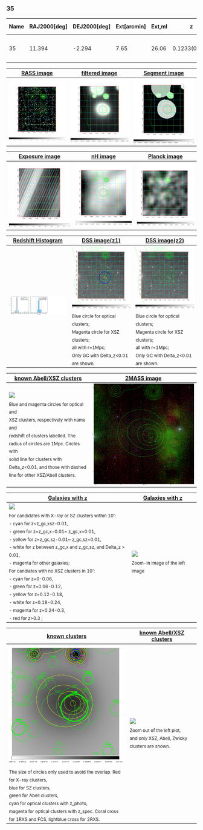 <div STYLE="page-break-after: always;"></div>

### 35

|Name|RAJ2000[deg]|DEJ2000[deg] |Ext[arcmin]| Ext,ml | z | z_src| C|GC(XSZ,Delta_z<0.01)| GC(OPT,Delta_z<0.01)|GC| R_sig[arcmin] | R500[arcmin] | R500[Mpc]| CRsig[c/s] | CR500[c/s] |L500[1E44 erg/s]|F500[1E-12 erg/s/cm^2]| M500[1E14 Msun]|Tx[keV]|Cnt_sig|Beta|Rc[arcmin]|Comment|Alias|
|---|---|---|---|---|---|------|---|--------|---------|----------|---|---|---|---|---|---|---|---|---|---|---|---|---|---|
|35| 11.394| -2.294| 7.65| 26.06| 0.1233(0.005)| z1,| G| -| -| A, C, N, W| 24.206| 5.762| 0.766| 0.072(0.064)| 0.064(0.057)| 0.472(0.338)| 1.189(0.851)| 1.44(0.52)| 2.78(0.63)| 53.8| 0.898(-0.124+0.075)| 7.736(-1.607+1.438)| -| t383|

|[RASS image](../image/35/35_img.pdf)|[filtered image](../image/35/35_fil.pdf)|[Segment image](../image/35/35_seg.pdf)|
|-------------------|--------------------|-------------------|
| <img src="../image/35/35_img.png" width="300">  | <img src="../image/35/35_fil.png" width="300">   | <img src="../image/35/35_seg.png" width="300">  |

|[Exposure image](../image/35/35_mex.pdf)| [nH image](../image/35/35_nh.pdf)| [Planck image](../image/35/35_p.pdf)|
|-------------------|--------------------|-------------------|
|<img src="../image/35/35_mex.png" width="300">   | <img src="../image/35/35_nh.png" width="300">    | <img src="../image/35/35_p.png" width="300"> |

|[Redshift Histogram](../image/35/35_zg.pdf) | [DSS image(z1)](../image/35/35_dss_z1.pdf)      |  [DSS image(z2)](../image/35/35_dss_z2.pdf)    |
|-------------------|--------------------|-------------------|
|<img src="../image/35/35_zg.png" width="300"> |<img src="../image/35/35_dss_z1.png" width="300"> <sub><br>Blue circle for optical clusters; <br>Magenta circle for XSZ clusters; <br>all with r=1Mpc; <br>Only GC with Delta_z<0.01 are shown. </sub>| <img src="../image/35/35_dss_z2.png" width="300"><sub><br>Blue circle for optical clusters; <br>Magenta circle for XSZ clusters; <br>all with r=1Mpc; <br>Only GC with Delta_z<0.01 are shown. </sub> |

|[known Abell/XSZ clusters](../image/35/35_m.pdf) | [2MASS image](../image/35/35_2mass.pdf)      |
|-------------------|-------------------|
|<img src=../image/35/35_m.png width="300"> <br><sub>Blue and magenta circles for optical and <br>XSZ clusters, respectively with name and <br>redshift of clusters labelled. The <br>radius of circles are 1Mpc. Circles with <br>solid line for clusters with <br>Delta_z<0.01, and those with dashed <br>line for other XSZ/Abell clusters.        </sub>|<img src="../image/35/35_2mass.png" width="300">  |

|[Galaxies with z](../image/35/35_opt_ned.pdf) |[Galaxies with z](../image/35/35_opt_ned_zoom.pdf) |
|-------------------|-------------------|
| <img src=../image/35/35_opt_ned.png width="300"> <br><sub> For candidates with X-ray or SZ clusters within 10': <br> - cyan for z<z_gc,xsz-0.01, <br> - green for z=z_gc,x-0.01~ z_gc,x+0.01, <br> - yellow for z=z_gc,sz-0.01~ z_gc,sz+0.01, <br> - white for z between z_gc,x and z_gc,sz, and Delta_z > 0.01, <br> - magenta for other galaxies; <br>For candiates with no XSZ clusters in 10': <br> - cyan for z=0-0.06, <br> - green for z=0.06-0.12, <br> - yellow for z=0.12-0.18, <br> - white for z=0.18-0.24, <br> - magenta for z=0.24-0.3, <br> - red for z>0.3 ;  </sub>|<img src=../image/35/35_opt_ned_zoom.png width="300">  <br><sub> Zoom-in image of the left image</sub>|

|[known clusters](../image/35/35_gc.pdf) |[known Abell/XSZ clusters](../image/35/35_gc_large.pdf) |
|-------------------|-------------------|
| <img src=../image/35/35_gc.png width="300"> <br><sub> The size of circles only used to avoid the overlap. Red for X-ray clusters, <br> blue for SZ clusters, <br> green for Abell clusters, <br> cyan for optical clusters with z_photo, <br> magenta for optical clusters with z_spec. Coral cross for 1RXS and FCS, lightblue cross for 2RXS. </sub>|<img src=../image/35/35_gc_large.png width="300"> <br><sub> Zoom out of the left plot, <br> and only XSZ, Abell, Zwicky clusters are shown. </sub> |



